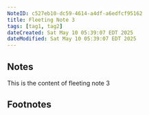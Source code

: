 ```yaml
---
NoteID: c527eb10-dc59-4614-a4df-a6edfcf95162
title: Fleeting Note 3
tags: [tag1, tag2]
dateCreated: Sat May 10 05:39:07 EDT 2025
dateModified: Sat May 10 05:39:07 EDT 2025
---
```


## Notes
This is the content of fleeting note 3
## Footnotes
